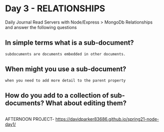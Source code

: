 # Day 3 - RELATIONSHIPS

Daily Journal
Read Servers with Node/Express > MongoDb Relationships and answer the following questions

## In simple terms what is a sub-document?

```
subdocuments are documents embedded in other documents.
```

## When might you use a sub-document?

```
when you need to add more detail to the parent property
```

## How do you add to a collection of sub-documents? What about editing them?

```

```

AFTERNOON PROJECT- https://davidparker83686.github.io/spring21-node-day1/
